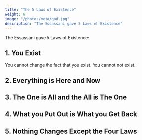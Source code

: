 ```yaml
---
title: "The 5 Laws of Existence"
weight: 6
image: "/photos/meta/god.jpg"
description: "The Essassani gave 5 Laws of Existence"
---
```



The Essassani gave 5 Laws of Existence:

 <!-- which we put into the Superphysics 5 Layer Model: -->

## 1. You Exist 

You cannot change the fact that you exist. You cannot not exist. 

<!-- (Aethereal Layer) -->

## 2. Everything is Here and Now 
 
<!-- Here and Now relates to Space and Time.  -->


## 3. The One is All and the All is The One 

<!-- (Radiant Layer)
The Sun radiates to all members of its solar system or gravitational theory. The Sun can be thought of as the One, and its solar system is the All.  -->


## 4. What you Put Out is What you Get Back 

<!-- (Convertible Layer)
This mirrors the Hindu concept of Karma. We put it in the Convertible Layer which decides whethere particle interact or not.   -->


## 5. Nothing Changes Except the Four Laws 


<!-- (Material Layer)
Matter is rigid and solid and resistant to change. --> 

